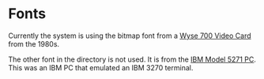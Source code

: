 
# Fonts

Currently the system is using the bitmap font from a
[Wyse 700 Video Card](http://www.seasip.info/VintagePC/wy700.html)
from the 1980s.

The other font in the directory is not used.
It is from the [IBM Model 5271 PC](http://www.seasip.info/VintagePC/5271.html).
This was an IBM PC that emulated an IBM 3270 terminal.

